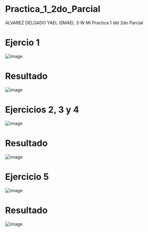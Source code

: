 # Practica_1_2do_Parcial
ALVAREZ DELGADO YAEL ISMAEL 3-W
Mi Practica 1 del 2do Parcial
# Ejercio 1
![image](https://github.com/user-attachments/assets/05102be0-8b20-4fa2-b3ec-b4eb2f1d2ac6)
# Resultado
![image](https://github.com/user-attachments/assets/6cb820e1-8934-4f2f-8387-fdeda0808ae3)
# Ejercicios 2, 3 y 4
![image](https://github.com/user-attachments/assets/238d449e-701a-45c3-8e0f-f41f3f7b6ceb)
# Resultado
![image](https://github.com/user-attachments/assets/997fbba0-2fbc-4f50-8ec7-616efa6acb5d)
# Ejercicio 5
![image](https://github.com/user-attachments/assets/473b2a53-22d5-4dfe-ba7a-f1ebbf4fa609)
# Resultado
![image](https://github.com/user-attachments/assets/c7262119-c230-4a84-8cd6-5914af228a86)





